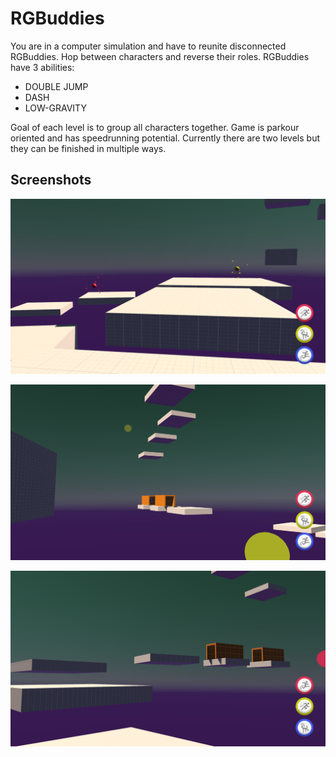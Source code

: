 # RGBuddies

You are in a computer simulation and have to reunite disconnected RGBuddies. Hop between characters and reverse their roles. RGBuddies have 3 abilities: 

- DOUBLE JUMP
- DASH
- LOW-GRAVITY

Goal of each level is to group all characters together.  Game is parkour oriented and has speedrunning potential. Currently there are two levels but they can be finished in multiple ways.

## Screenshots

![Screenshot_1](Screenshots/Screenshot_1.png)

![Screenshot_2](Screenshots/Screenshot_2.png)

![Screenshot_3](Screenshots/Screenshot_3.png)

